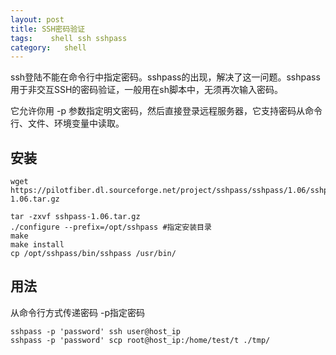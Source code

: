 ```yaml
---
layout: post
title: SSH密码验证
tags:    shell ssh sshpass
category:   shell
---
```


ssh登陆不能在命令行中指定密码。sshpass的出现，解决了这一问题。sshpass用于非交互SSH的密码验证，一般用在sh脚本中，无须再次输入密码。

它允许你用 -p 参数指定明文密码，然后直接登录远程服务器，它支持密码从命令行、文件、环境变量中读取。


## 安装

```shell
wget https://pilotfiber.dl.sourceforge.net/project/sshpass/sshpass/1.06/sshpass-1.06.tar.gz

tar -zxvf sshpass-1.06.tar.gz
./configure --prefix=/opt/sshpass #指定安装目录
make
make install
cp /opt/sshpass/bin/sshpass /usr/bin/
```

## 用法

从命令行方式传递密码 -p指定密码
```shell
sshpass -p 'password' ssh user@host_ip
sshpass -p 'password' scp root@host_ip:/home/test/t ./tmp/

```
